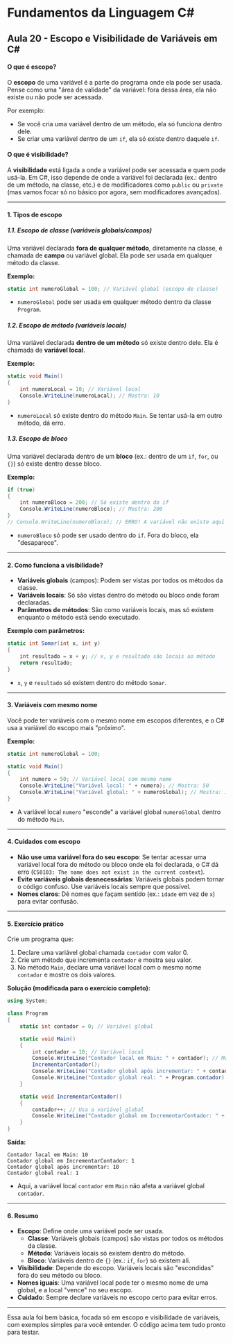 # Fundamentos da Linguagem C#

## **Aula 20 - Escopo e Visibilidade de Variáveis em C#**

#### **O que é escopo?**
O **escopo** de uma variável é a parte do programa onde ela pode ser usada. Pense como uma "área de validade" da variável: fora dessa área, ela não existe ou não pode ser acessada.

Por exemplo:
- Se você cria uma variável dentro de um método, ela só funciona dentro dele.
- Se criar uma variável dentro de um `if`, ela só existe dentro daquele `if`.

#### **O que é visibilidade?**
A **visibilidade** está ligada a onde a variável pode ser acessada e quem pode usá-la. Em C#, isso depende de onde a variável foi declarada (ex.: dentro de um método, na classe, etc.) e de modificadores como `public` ou `private` (mas vamos focar só no básico por agora, sem modificadores avançados).

---

#### **1. Tipos de escopo**

##### **1.1. Escopo de classe (variáveis globais/campos)**
Uma variável declarada **fora de qualquer método**, diretamente na classe, é chamada de **campo** ou variável global. Ela pode ser usada em qualquer método da classe.

**Exemplo:**
```csharp
static int numeroGlobal = 100; // Variável global (escopo de classe)
```

- `numeroGlobal` pode ser usada em qualquer método dentro da classe `Program`.

##### **1.2. Escopo de método (variáveis locais)**
Uma variável declarada **dentro de um método** só existe dentro dele. Ela é chamada de **variável local**.

**Exemplo:**
```csharp
static void Main()
{
    int numeroLocal = 10; // Variável local
    Console.WriteLine(numeroLocal); // Mostra: 10
}
```
- `numeroLocal` só existe dentro do método `Main`. Se tentar usá-la em outro método, dá erro.

##### **1.3. Escopo de bloco**
Uma variável declarada dentro de um **bloco** (ex.: dentro de um `if`, `for`, ou `{}`) só existe dentro desse bloco.

**Exemplo:**
```csharp
if (true)
{
    int numeroBloco = 200; // Só existe dentro do if
    Console.WriteLine(numeroBloco); // Mostra: 200
}
// Console.WriteLine(numeroBloco); // ERRO! A variável não existe aqui
```

- `numeroBloco` só pode ser usado dentro do `if`. Fora do bloco, ela "desaparece".

---

#### **2. Como funciona a visibilidade?**
- **Variáveis globais** (campos): Podem ser vistas por todos os métodos da classe.
- **Variáveis locais**: Só são vistas dentro do método ou bloco onde foram declaradas.
- **Parâmetros de métodos**: São como variáveis locais, mas só existem enquanto o método está sendo executado.

**Exemplo com parâmetros:**
```csharp
static int Somar(int x, int y)
{
    int resultado = x + y; // x, y e resultado são locais ao método
    return resultado;
}
```
- `x`, `y` e `resultado` só existem dentro do método `Somar`.

---

#### **3. Variáveis com mesmo nome**
Você pode ter variáveis com o mesmo nome em escopos diferentes, e o C# usa a variável do escopo mais "próximo".

**Exemplo:**
```csharp
static int numeroGlobal = 100;

static void Main()
{
    int numero = 50; // Variável local com mesmo nome
    Console.WriteLine("Variável local: " + numero); // Mostra: 50
    Console.WriteLine("Variável global: " + numeroGlobal); // Mostra: 100
}
```

- A variável local `numero` "esconde" a variável global `numeroGlobal` dentro do método `Main`.

---

#### **4. Cuidados com escopo**
- **Não use uma variável fora do seu escopo**: Se tentar acessar uma variável local fora do método ou bloco onde ela foi declarada, o C# dá erro (`CS0103: The name does not exist in the current context`).
- **Evite variáveis globais desnecessárias**: Variáveis globais podem tornar o código confuso. Use variáveis locais sempre que possível.
- **Nomes claros**: Dê nomes que façam sentido (ex.: `idade` em vez de `x`) para evitar confusão.

---

#### **5. Exercício prático**
Crie um programa que:
1. Declare uma variável global chamada `contador` com valor 0.
2. Crie um método que incrementa `contador` e mostra seu valor.
3. No método `Main`, declare uma variável local com o mesmo nome `contador` e mostre os dois valores.

**Solução (modificada para o exercício completo):**
```csharp
using System;

class Program
{
    static int contador = 0; // Variável global

    static void Main()
    {
        int contador = 10; // Variável local
        Console.WriteLine("Contador local em Main: " + contador); // Mostra: 10
        IncrementarContador();
        Console.WriteLine("Contador global após incrementar: " + contador); // Mostra: 10 (local)
        Console.WriteLine("Contador global real: " + Program.contador); // Mostra: 1
    }

    static void IncrementarContador()
    {
        contador++; // Usa a variável global
        Console.WriteLine("Contador global em IncrementarContador: " + contador); // Mostra: 1
    }
}
```

**Saída:**
```
Contador local em Main: 10
Contador global em IncrementarContador: 1
Contador global após incrementar: 10
Contador global real: 1
```

- Aqui, a variável local `contador` em `Main` não afeta a variável global `contador`.

---

#### **6. Resumo**
- **Escopo**: Define onde uma variável pode ser usada.
  - **Classe**: Variáveis globais (campos) são vistas por todos os métodos da classe.
  - **Método**: Variáveis locais só existem dentro do método.
  - **Bloco**: Variáveis dentro de `{}` (ex.: `if`, `for`) só existem ali.
- **Visibilidade**: Depende do escopo. Variáveis locais são "escondidas" fora do seu método ou bloco.
- **Nomes iguais**: Uma variável local pode ter o mesmo nome de uma global, e a local "vence" no seu escopo.
- **Cuidado**: Sempre declare variáveis no escopo certo para evitar erros.

---

Essa aula foi bem básica, focada só em escopo e visibilidade de variáveis, com exemplos simples para você entender. O código acima tem tudo pronto para testar. 
